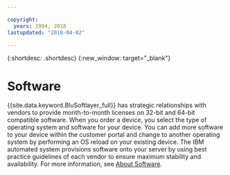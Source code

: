 ```yaml
---

copyright:
  years: 1994, 2018
lastupdated: "2018-04-02"

---
```


{:shortdesc: .shortdesc}
{:new_window: target="_blank"}

# Software

{{site.data.keyword.BluSoftlayer_full}} has strategic relationships with vendors to provide month-to-month licenses
on 32-bit and 64-bit compatible software. When you order a device, you select the type of operating system and software for your device.
You can add more software to your device within the customer portal and change to another operating system by performing an OS reload
on your existing device. The IBM automated system provisions software onto your server by using best practice
guidelines of each vendor to ensure maximum stability and availability. For more information,
see [About Software](/docs/infrastructure/software?topic=infrastructure/software-getting-started).
